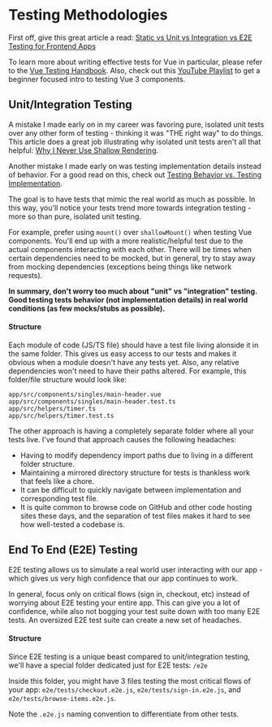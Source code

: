 # Testing Methodologies

First off, give this great article a read: [Static vs Unit vs Integration vs E2E Testing for Frontend Apps](https://kentcdodds.com/blog/unit-vs-integration-vs-e2e-tests)

To learn more about writing effective tests for Vue in particular, please refer to the [Vue Testing Handbook](https://lmiller1990.github.io/vue-testing-handbook/v3/#what-is-this-guide). Also, check out this [YouTube Playlist](https://www.youtube.com/playlist?list=PLC2LZCNWKL9ahK1IoODqYxKu5aA9T5IOA) to get a beginner focused intro to testing Vue 3 components.

## Unit/Integration Testing

A mistake I made early on in my career was favoring pure, isolated unit tests over any other form of testing - thinking it was "THE right way" to do things. This article does a great job illustrating why isolated unit tests aren't all that helpful: [Why I Never Use Shallow Rendering](https://kentcdodds.com/blog/why-i-never-use-shallow-rendering).

Another mistake I made early on was testing implementation details instead of behavior. For a good read on this, check out [Testing Behavior vs. Testing Implementation](https://teamgaslight.com/blog/testing-behavior-vs-testing-implementation).

The goal is to have tests that mimic the real world as much as possible. In this way, you'll notice your tests trend more towards integration testing - more so than pure, isolated unit testing.

For example, prefer using `mount()` over `shallowMount()` when testing Vue components. You'll end up with a more realistic/helpful test due to the actual components interacting with each other. There will be times when certain dependencies need to be mocked, but in general, try to stay away from mocking dependencies (exceptions being things like network requests).

**In summary, don't worry too much about "unit" vs "integration" testing. Good testing tests behavior (not implementation details) in real world conditions (as few mocks/stubs as possible).**

#### Structure

Each module of code (JS/TS file) should have a test file living alonside it in the same folder. This gives us easy access to our tests and makes it obvious when a module doesn't have any tests yet. Also, any relative dependencies won't need to have their paths altered. For example, this folder/file structure would look like:

```
app/src/components/singles/main-header.vue
app/src/components/singles/main-header.test.ts
app/src/helpers/timer.ts
app/src/helpers/timer.test.ts
```

The other approach is having a completely separate folder where all your tests live. I've found that approach causes the following headaches:

- Having to modify dependency import paths due to living in a different folder structure.
- Maintaining a mirrored directory structure for tests is thankless work that feels like a chore.
- It can be difficult to quickly navigate between implementation and corresponding test file.
- It is quite common to browse code on GitHub and other code hosting sites these days, and the separation of test files makes it hard to see how well-tested a codebase is.

## End To End (E2E) Testing

E2E testing allows us to simulate a real world user interacting with our app - which gives us very high confidence that our app continues to work.

In general, focus only on critical flows (sign in, checkout, etc) instead of worrying about E2E testing your entire app. This can give you a lot of confidence, while also not bogging your test suite down with too many E2E tests. An oversized E2E test suite can create a new set of headaches.

#### Structure

Since E2E testing is a unique beast compared to unit/integration testing, we'll have a special folder dedicated just for E2E tests: `/e2e`

Inside this folder, you might have 3 files testing the most critical flows of your app: `e2e/tests/checkout.e2e.js`, `e2e/tests/sign-in.e2e.js`, and `e2e/tests/browse-items.e2e.js`.

Note the `.e2e.js` naming convention to differentiate from other tests.